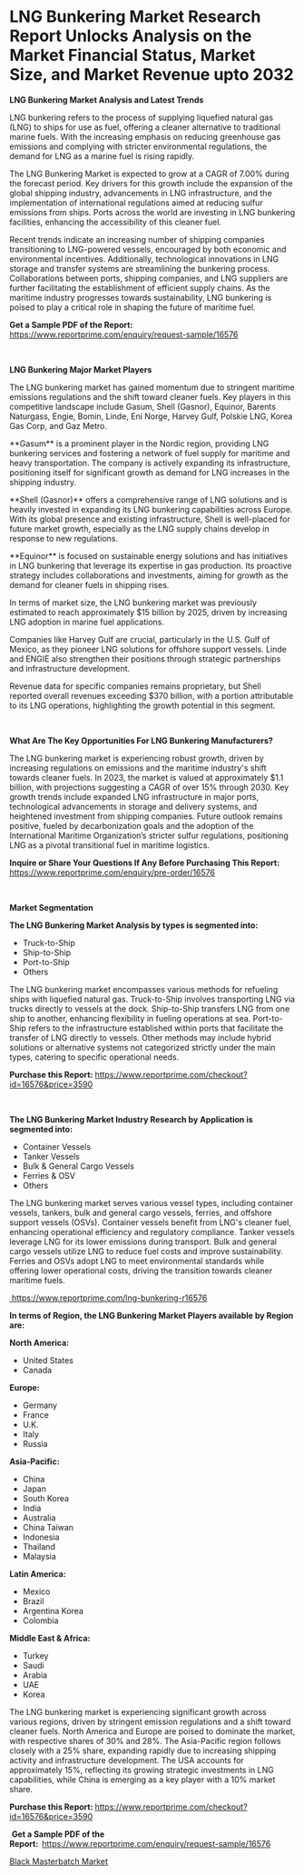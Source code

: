 <p><h1>LNG Bunkering Market Research Report Unlocks Analysis on the Market Financial Status, Market Size, and Market Revenue upto 2032</h1></p><p><strong>LNG Bunkering Market Analysis and Latest Trends</strong></p>
<p><p>LNG bunkering refers to the process of supplying liquefied natural gas (LNG) to ships for use as fuel, offering a cleaner alternative to traditional marine fuels. With the increasing emphasis on reducing greenhouse gas emissions and complying with stricter environmental regulations, the demand for LNG as a marine fuel is rising rapidly. </p><p>The LNG Bunkering Market is expected to grow at a CAGR of 7.00% during the forecast period. Key drivers for this growth include the expansion of the global shipping industry, advancements in LNG infrastructure, and the implementation of international regulations aimed at reducing sulfur emissions from ships. Ports across the world are investing in LNG bunkering facilities, enhancing the accessibility of this cleaner fuel.</p><p>Recent trends indicate an increasing number of shipping companies transitioning to LNG-powered vessels, encouraged by both economic and environmental incentives. Additionally, technological innovations in LNG storage and transfer systems are streamlining the bunkering process. Collaborations between ports, shipping companies, and LNG suppliers are further facilitating the establishment of efficient supply chains. As the maritime industry progresses towards sustainability, LNG bunkering is poised to play a critical role in shaping the future of maritime fuel.</p></p>
<p><strong>Get a Sample PDF of the Report:&nbsp;</strong> <a href="https://www.reportprime.com/enquiry/request-sample/16576?utm_campaign=2761&utm_medium=2&utm_source=Github&utm_content=ia&utm_term=18032025&utm_id=lng-bunkering">https://www.reportprime.com/enquiry/request-sample/16576</a></p>
<p>&nbsp;</p>
<p><strong>LNG Bunkering Major Market Players</strong></p>
<p><p>The LNG bunkering market has gained momentum due to stringent maritime emissions regulations and the shift toward cleaner fuels. Key players in this competitive landscape include Gasum, Shell (Gasnor), Equinor, Barents Naturgass, Engie, Bomin, Linde, Eni Norge, Harvey Gulf, Polskie LNG, Korea Gas Corp, and Gaz Metro.</p><p>**Gasum** is a prominent player in the Nordic region, providing LNG bunkering services and fostering a network of fuel supply for maritime and heavy transportation. The company is actively expanding its infrastructure, positioning itself for significant growth as demand for LNG increases in the shipping industry.</p><p>**Shell (Gasnor)** offers a comprehensive range of LNG solutions and is heavily invested in expanding its LNG bunkering capabilities across Europe. With its global presence and existing infrastructure, Shell is well-placed for future market growth, especially as the LNG supply chains develop in response to new regulations.</p><p>**Equinor** is focused on sustainable energy solutions and has initiatives in LNG bunkering that leverage its expertise in gas production. Its proactive strategy includes collaborations and investments, aiming for growth as the demand for cleaner fuels in shipping rises.</p><p>In terms of market size, the LNG bunkering market was previously estimated to reach approximately $15 billion by 2025, driven by increasing LNG adoption in marine fuel applications. </p><p>Companies like Harvey Gulf are crucial, particularly in the U.S. Gulf of Mexico, as they pioneer LNG solutions for offshore support vessels. Linde and ENGIE also strengthen their positions through strategic partnerships and infrastructure development.</p><p>Revenue data for specific companies remains proprietary, but Shell reported overall revenues exceeding $370 billion, with a portion attributable to its LNG operations, highlighting the growth potential in this segment.</p></p>
<p>&nbsp;</p>
<p><strong>What Are The Key Opportunities For LNG Bunkering Manufacturers?</strong></p>
<p><p>The LNG bunkering market is experiencing robust growth, driven by increasing regulations on emissions and the maritime industry's shift towards cleaner fuels. In 2023, the market is valued at approximately $1.1 billion, with projections suggesting a CAGR of over 15% through 2030. Key growth trends include expanded LNG infrastructure in major ports, technological advancements in storage and delivery systems, and heightened investment from shipping companies. Future outlook remains positive, fueled by decarbonization goals and the adoption of the International Maritime Organization’s stricter sulfur regulations, positioning LNG as a pivotal transitional fuel in maritime logistics.</p></p>
<p><strong>Inquire or Share Your Questions If Any Before Purchasing This Report:</strong> <a href="https://www.reportprime.com/enquiry/pre-order/16576?utm_campaign=2761&utm_medium=2&utm_source=Github&utm_content=ia&utm_term=18032025&utm_id=lng-bunkering">https://www.reportprime.com/enquiry/pre-order/16576</a></p>
<p>&nbsp;</p>
<p><strong>Market Segmentation</strong></p>
<p><strong>The LNG Bunkering Market Analysis by types is segmented into:</strong></p>
<p><ul><li>Truck-to-Ship</li><li>Ship-to-Ship</li><li>Port-to-Ship</li><li>Others</li></ul></p>
<p><p>The LNG bunkering market encompasses various methods for refueling ships with liquefied natural gas. Truck-to-Ship involves transporting LNG via trucks directly to vessels at the dock. Ship-to-Ship transfers LNG from one ship to another, enhancing flexibility in fueling operations at sea. Port-to-Ship refers to the infrastructure established within ports that facilitate the transfer of LNG directly to vessels. Other methods may include hybrid solutions or alternative systems not categorized strictly under the main types, catering to specific operational needs.</p></p>
<p><strong>Purchase this Report:&nbsp;</strong><a href="https://www.reportprime.com/checkout?id=16576&price=3590&utm_campaign=2761&utm_medium=2&utm_source=Github&utm_content=ia&utm_term=18032025&utm_id=lng-bunkering">https://www.reportprime.com/checkout?id=16576&price=3590</a></p>
<p>&nbsp;</p>
<p><strong>The LNG Bunkering Market Industry Research by Application is segmented into:</strong></p>
<p><ul><li>Container Vessels</li><li>Tanker Vessels</li><li>Bulk & General Cargo Vessels</li><li>Ferries & OSV</li><li>Others</li></ul></p>
<p><p>The LNG bunkering market serves various vessel types, including container vessels, tankers, bulk and general cargo vessels, ferries, and offshore support vessels (OSVs). Container vessels benefit from LNG's cleaner fuel, enhancing operational efficiency and regulatory compliance. Tanker vessels leverage LNG for its lower emissions during transport. Bulk and general cargo vessels utilize LNG to reduce fuel costs and improve sustainability. Ferries and OSVs adopt LNG to meet environmental standards while offering lower operational costs, driving the transition towards cleaner maritime fuels.</p></p>
<p><a href="https://www.reportprime.com/lng-bunkering-r16576?utm_campaign=2761&utm_medium=2&utm_source=Github&utm_content=ia&utm_term=18032025&utm_id=lng-bunkering">&nbsp;https://www.reportprime.com/lng-bunkering-r16576</a></p>
<p><strong>In terms of Region, the LNG Bunkering Market Players available by Region are:</strong></p>
<p>
    <p> <strong> North America: </strong>
        <ul>
            <li>United States</li>
            <li>Canada</li>
        </ul>
        </p> 
    <p> <strong> Europe: </strong>
        <ul>
            <li>Germany</li>
            <li>France</li>
            <li>U.K.</li>
            <li>Italy</li>
            <li>Russia</li>
        </ul>
        </p> 
    <p> <strong> Asia-Pacific: </strong>
        <ul>
            <li>China</li>
            <li>Japan</li>
            <li>South Korea</li>
            <li>India</li>
            <li>Australia</li>
            <li>China Taiwan</li>
            <li>Indonesia</li>
            <li>Thailand</li>
            <li>Malaysia</li>
        </ul>
        </p> 
    <p> <strong> Latin America: </strong>
        <ul>
            <li>Mexico</li>
            <li>Brazil</li>
            <li>Argentina Korea</li>
            <li>Colombia</li>
        </ul>
        </p> 
    <p> <strong> Middle East & Africa: </strong>
        <ul>
            <li>Turkey</li>
            <li>Saudi</li>
            <li>Arabia</li>
            <li>UAE</li>
            <li>Korea</li>
        </ul>
    </p>
    </p>
<p><p>The LNG bunkering market is experiencing significant growth across various regions, driven by stringent emission regulations and a shift toward cleaner fuels. North America and Europe are poised to dominate the market, with respective shares of 30% and 28%. The Asia-Pacific region follows closely with a 25% share, expanding rapidly due to increasing shipping activity and infrastructure development. The USA accounts for approximately 15%, reflecting its growing strategic investments in LNG capabilities, while China is emerging as a key player with a 10% market share.</p></p>
<p><strong>Purchase this Report: </strong><a href="https://www.reportprime.com/checkout?id=16576&price=3590&utm_campaign=2761&utm_medium=2&utm_source=Github&utm_content=ia&utm_term=18032025&utm_id=lng-bunkering">https://www.reportprime.com/checkout?id=16576&price=3590</a></p>
<p>&nbsp;<strong>Get a Sample PDF of the Report:&nbsp;&nbsp;</strong><a href="https://www.reportprime.com/enquiry/request-sample/16576?utm_campaign=2761&utm_medium=2&utm_source=Github&utm_content=ia&utm_term=18032025&utm_id=lng-bunkering">https://www.reportprime.com/enquiry/request-sample/16576</a></p>
<p><strong></strong></p>
<p><p><a href="https://github.com/penglatilles/Market-Research-Report-List-1/blob/main/black-masterbatch-market.md?utm_campaign=2761&utm_medium=2&utm_source=Github&utm_content=ia&utm_term=18032025&utm_id=lng-bunkering">Black Masterbatch Market</a></p></p>